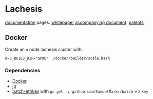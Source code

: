 # Lachesis

[documentation](http://docs.fantom.foundation) pages.
[whitepaper](http://www.swirlds.com/downloads/SWIRLDS-TR-2016-01.pdf)
[accompanying document](http://www.swirlds.com/downloads/SWIRLDS-TR-2016-02.pdf).
[patents](http://www.swirlds.com/ip/)


## Docker

Create an `n` node lachesis cluster with:

    n=3 BUILD_DIR="$PWD" ./docker/builder/scale.bash

### Dependencies

  - [Docker](https://www.docker.com/get-started)
  - [jq](https://stedolan.github.io/jq)
  - [batch-ethkey](https://github.com/SamuelMarks/batch-ethkey) with `go get -v github.com/SamuelMarks/batch-ethkey`
